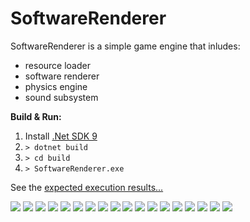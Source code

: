 # SoftwareRenderer

SoftwareRenderer is a simple game engine that inludes:

- resource loader
- software renderer
- physics engine
- sound subsystem

<b>Build & Run:</b> <br>

1. Install [.Net SDK 9](https://dotnet.microsoft.com/en-us/download/dotnet/9.0)
2. ```> dotnet build```
3. ```> cd build```
4. ```> SoftwareRenderer.exe```

See the [expected execution results...](https://youtu.be/oXdw0_rw2n4)

![](https://github.com/zingerzinger/SoftwareRenderer/blob/master/screenshots/scr_635745297504847074.png)
![](https://github.com/zingerzinger/SoftwareRenderer/blob/master/screenshots/scr_635745297525709125.png)
![](https://github.com/zingerzinger/SoftwareRenderer/blob/master/screenshots/scr_635745297538727160.png)
![](https://github.com/zingerzinger/SoftwareRenderer/blob/master/screenshots/scr_635745297723426707.png)
![](https://github.com/zingerzinger/SoftwareRenderer/blob/master/screenshots/scr_635749346191211173.png)
![](https://github.com/zingerzinger/SoftwareRenderer/blob/master/screenshots/scr_635951370958360324.png)
![](https://github.com/zingerzinger/SoftwareRenderer/blob/master/screenshots/teapot_ct.png)
![](https://github.com/zingerzinger/SoftwareRenderer/blob/master/screenshots/10.png)
![](https://github.com/zingerzinger/SoftwareRenderer/blob/master/screenshots/14.png)
![](https://github.com/zingerzinger/SoftwareRenderer/blob/master/screenshots/15.png)
![](https://github.com/zingerzinger/SoftwareRenderer/blob/master/screenshots/6.png)
![](https://github.com/zingerzinger/SoftwareRenderer/blob/master/screenshots/7.png)
![](https://github.com/zingerzinger/SoftwareRenderer/blob/master/screenshots/lara_croft_wireframe.png)
![](https://github.com/zingerzinger/SoftwareRenderer/blob/master/screenshots/scr_635729628503528820.png)
![](https://github.com/zingerzinger/SoftwareRenderer/blob/master/screenshots/pig_real.jpg)
![](https://github.com/zingerzinger/SoftwareRenderer/blob/master/screenshots/scr_635730892877440754.png)
![](https://github.com/zingerzinger/SoftwareRenderer/blob/master/screenshots/scr_635745296457783487.png)
![](https://github.com/zingerzinger/SoftwareRenderer/blob/master/screenshots/scr_635745297243941367.png)
